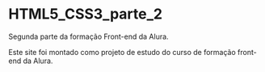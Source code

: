 # HTML5_CSS3_parte_2
Segunda parte da formação Front-end da Alura.

Este site foi montado como projeto de estudo do curso de formação front-end da Alura.
